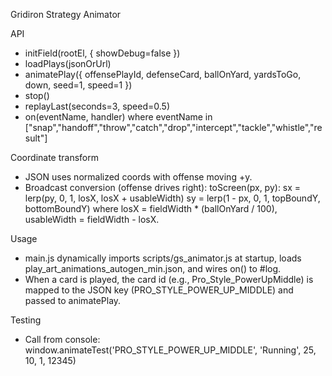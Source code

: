 Gridiron Strategy Animator

API
- initField(rootEl, { showDebug=false })
- loadPlays(jsonOrUrl)
- animatePlay({ offensePlayId, defenseCard, ballOnYard, yardsToGo, down, seed=1, speed=1 })
- stop()
- replayLast(seconds=3, speed=0.5)
- on(eventName, handler) where eventName in ["snap","handoff","throw","catch","drop","intercept","tackle","whistle","result"]

Coordinate transform
- JSON uses normalized coords with offense moving +y.
- Broadcast conversion (offense drives right):
  toScreen(px, py):
    sx = lerp(py, 0, 1, losX, losX + usableWidth)
    sy = lerp(1 - px, 0, 1, topBoundY, bottomBoundY)
    where losX = fieldWidth * (ballOnYard / 100), usableWidth = fieldWidth - losX.

Usage
- main.js dynamically imports scripts/gs_animator.js at startup, loads play_art_animations_autogen_min.json, and wires on() to #log.
- When a card is played, the card id (e.g., Pro_Style_PowerUpMiddle) is mapped to the JSON key (PRO_STYLE_POWER_UP_MIDDLE) and passed to animatePlay.

Testing
- Call from console: window.animateTest('PRO_STYLE_POWER_UP_MIDDLE', 'Running', 25, 10, 1, 12345)


